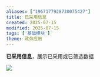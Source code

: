 ```yaml
---
aliases: ["1967177928730075427"]
title: 已采用信息
created: 2025-07-15
modified: 2025-07-15
tags: ['基础模块']
theme: 政务应用
---
```


**已采用信息**，展示已采用或已筛选数据

![](91026a3b4126815c85f1d164657a67e0.jpg)